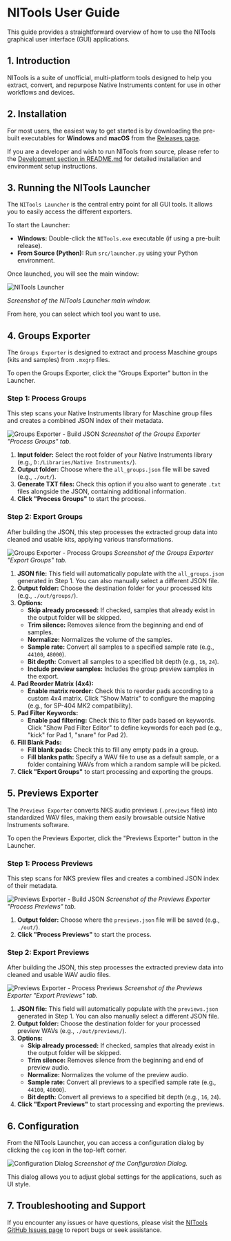 # NITools User Guide

This guide provides a straightforward overview of how to use the NITools graphical user interface (GUI) applications.

## 1. Introduction

NITools is a suite of unofficial, multi-platform tools designed to help you extract, convert, and repurpose Native Instruments content for use in other workflows and devices.

## 2. Installation

For most users, the easiest way to get started is by downloading the pre-built executables for **Windows** and **macOS** from the [Releases page](https://github.com/joanroig/nitools/releases).

If you are a developer and wish to run NITools from source, please refer to the [Development section in README.md](https://github.com/joanroig/nitools#development) for detailed installation and environment setup instructions.

## 3. Running the NITools Launcher

The `NITools Launcher` is the central entry point for all GUI tools. It allows you to easily access the different exporters.

To start the Launcher:

- **Windows:** Double-click the `NITools.exe` executable (if using a pre-built release).
- **From Source (Python):** Run `src/launcher.py` using your Python environment.

Once launched, you will see the main window:

![NITools Launcher](<img/nitools launcher.png>)

_Screenshot of the NITools Launcher main window._

From here, you can select which tool you want to use.

## 4. Groups Exporter

The `Groups Exporter` is designed to extract and process Maschine groups (kits and samples) from `.mxgrp` files.

To open the Groups Exporter, click the "Groups Exporter" button in the Launcher.

### Step 1: Process Groups

This step scans your Native Instruments library for Maschine group files and creates a combined JSON index of their metadata.

![Groups Exporter - Build JSON](<img/nitools groups export.png>)
_Screenshot of the Groups Exporter "Process Groups" tab._

1. **Input folder:** Select the root folder of your Native Instruments library (e.g., `D:/Libraries/Native Instruments/`).
2. **Output folder:** Choose where the `all_groups.json` file will be saved (e.g., `./out/`).
3. **Generate TXT files:** Check this option if you also want to generate `.txt` files alongside the JSON, containing additional information.
4. **Click "Process Groups"** to start the process.

### Step 2: Export Groups

After building the JSON, this step processes the extracted group data into cleaned and usable kits, applying various transformations.

![Groups Exporter - Process Groups](<img/nitools groups process.png>)
_Screenshot of the Groups Exporter "Export Groups" tab._

1. **JSON file:** This field will automatically populate with the `all_groups.json` generated in Step 1. You can also manually select a different JSON file.
2. **Output folder:** Choose the destination folder for your processed kits (e.g., `./out/groups/`).
3. **Options:**
   - **Skip already processed:** If checked, samples that already exist in the output folder will be skipped.
   - **Trim silence:** Removes silence from the beginning and end of samples.
   - **Normalize:** Normalizes the volume of the samples.
   - **Sample rate:** Convert all samples to a specified sample rate (e.g., `44100`, `48000`).
   - **Bit depth:** Convert all samples to a specified bit depth (e.g., `16`, `24`).
   - **Include preview samples:** Includes the group preview samples in the export.
4. **Pad Reorder Matrix (4x4):**
   - **Enable matrix reorder:** Check this to reorder pads according to a custom 4x4 matrix. Click "Show Matrix" to configure the mapping (e.g., for SP-404 MK2 compatibility).
5. **Pad Filter Keywords:**
   - **Enable pad filtering:** Check this to filter pads based on keywords. Click "Show Pad Filter Editor" to define keywords for each pad (e.g., "kick" for Pad 1, "snare" for Pad 2).
6. **Fill Blank Pads:**
   - **Fill blank pads:** Check this to fill any empty pads in a group.
   - **Fill blanks path:** Specify a WAV file to use as a default sample, or a folder containing WAVs from which a random sample will be picked.
7. **Click "Export Groups"** to start processing and exporting the groups.

## 5. Previews Exporter

The `Previews Exporter` converts NKS audio previews (`.previews` files) into standardized WAV files, making them easily browsable outside Native Instruments software.

To open the Previews Exporter, click the "Previews Exporter" button in the Launcher.

### Step 1: Process Previews

This step scans for NKS preview files and creates a combined JSON index of their metadata.

![Previews Exporter - Build JSON](<img/nitools previews process.png>)
_Screenshot of the Previews Exporter "Process Previews" tab._

1. **Output folder:** Choose where the `previews.json` file will be saved (e.g., `./out/`).
2. **Click "Process Previews"** to start the process.

### Step 2: Export Previews

After building the JSON, this step processes the extracted preview data into cleaned and usable WAV audio files.

![Previews Exporter - Process Previews](<img/nitools previews export.png>)
_Screenshot of the Previews Exporter "Export Previews" tab._

1. **JSON file:** This field will automatically populate with the `previews.json` generated in Step 1. You can also manually select a different JSON file.
2. **Output folder:** Choose the destination folder for your processed preview WAVs (e.g., `./out/previews/`).
3. **Options:**
   - **Skip already processed:** If checked, samples that already exist in the output folder will be skipped.
   - **Trim silence:** Removes silence from the beginning and end of preview audio.
   - **Normalize:** Normalizes the volume of the preview audio.
   - **Sample rate:** Convert all previews to a specified sample rate (e.g., `44100`, `48000`).
   - **Bit depth:** Convert all previews to a specified bit depth (e.g., `16`, `24`).
4. **Click "Export Previews"** to start processing and exporting the previews.

## 6. Configuration

From the NITools Launcher, you can access a configuration dialog by clicking the `cog` icon in the top-left corner.

![Configuration Dialog](<img/nitools configuration.png>)
_Screenshot of the Configuration Dialog._

This dialog allows you to adjust global settings for the applications, such as UI style.

## 7. Troubleshooting and Support

If you encounter any issues or have questions, please visit the [NITools GitHub Issues page](https://github.com/joanroig/nitools/issues) to report bugs or seek assistance.
